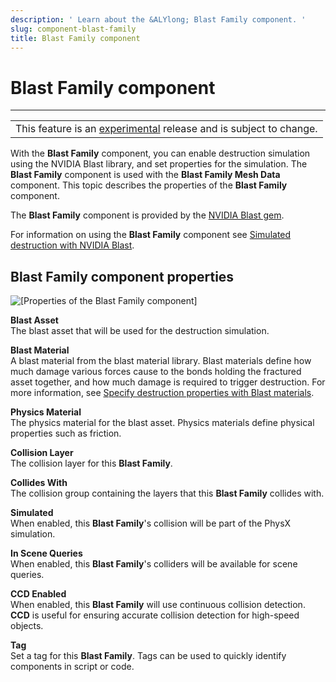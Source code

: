 ```yaml
---
description: ' Learn about the &ALYlong; Blast Family component. '
slug: component-blast-family
title: Blast Family component
---
```

# Blast Family component<a name="component-blast-family"></a>


****  

|  | 
| --- |
| This feature is an [experimental](https://docs.aws.amazon.com/lumberyard/latest/userguide/ly-glos-chap.html#experimental) release and is subject to change\.  | 

With the **Blast Family** component, you can enable destruction simulation using the NVIDIA Blast library, and set properties for the simulation\. The **Blast Family** component is used with the **Blast Family Mesh Data** component\. This topic describes the properties of the **Blast Family** component\. 

The **Blast Family** component is provided by the [NVIDIA Blast gem](nvidia-blast.md)\. 

For information on using the **Blast Family** component see [Simulated destruction with NVIDIA Blast](nvidia-blast-intro.md)\. 

## Blast Family component properties<a name="component-blast-family-properties"></a>

![\[Properties of the Blast Family component\]](/images/userguide/physx/blast/ui-blast-family-component-1.27.png)

**Blast Asset**  
The blast asset that will be used for the destruction simulation\.

**Blast Material**  
A blast material from the blast material library\. Blast materials define how much damage various forces cause to the bonds holding the fractured asset together, and how much damage is required to trigger destruction\. For more information, see [Specify destruction properties with Blast materials](nvidia-blast-materials.md)\. 

**Physics Material**  
The physics material for the blast asset\. Physics materials define physical properties such as friction\.

**Collision Layer**  
The collision layer for this **Blast Family**\. 

**Collides With**  
The collision group containing the layers that this **Blast Family** collides with\. 

**Simulated**  
When enabled, this **Blast Family**'s collision will be part of the PhysX simulation\. 

**In Scene Queries**  
When enabled, this **Blast Family**'s colliders will be available for scene queries\. 

**CCD Enabled**  
When enabled, this **Blast Family** will use continuous collision detection\. **CCD** is useful for ensuring accurate collision detection for high\-speed objects\. 

**Tag**  
Set a tag for this **Blast Family**\. Tags can be used to quickly identify components in script or code\. 